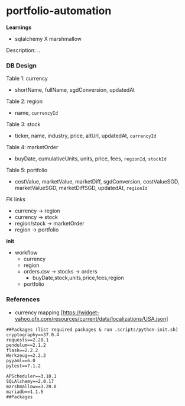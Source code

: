 # portfolio-automation

**Learnings**
<!-- - asyncio -->
- sqlalchemy X marshmallow

Description: ..


### DB Design

Table 1: currency
- shortName, fullName, sgdConversion, updatedAt

Table 2: region
- name, `currencyId`

Table 3: stock
- ticker, name, industry, price, altUrl, updatedAt, `currencyId`

Table 4: marketOrder
- buyDate, cumulativeUnits, units, price, fees, `regionId`, `stockId`

Table 5: portfolio
- costValue, marketValue, marketDiff, sgdConversion, costValueSGD, marketValueSGD, marketDiffSGD, updatedAt, `regionId`

FK links
- currency -> region
- currency -> stock
- region/stock -> marketOrder
- region -> portfolio

**init**

- workflow
  - currency 
  - region
  - orders.csv -> stocks -> orders
    - buyDate,stock,units,price,fees,region
  - portfolio



### References

- currency mapping [https://widget-yahoo.ofx.com/resources/current/data/localizations/USA.json]

```
##Packages (list required packages & run .scripts/python-init.sh)
cryptography==37.0.4
requests==2.28.1
pendulum==2.1.2
flask==2.2.2
Werkzeug==2.2.2
pyyaml==6.0
pytest==7.1.2

APScheduler==3.10.1
SQLAlchemy==2.0.17
marshmallow==3.20.0
mariadb==1.1.5
##Packages
```
